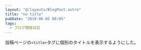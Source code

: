 ```yaml
---
layout: "@/layouts/BlogPost.astro"
title: "no title"
pubDate: "2019-06-02 08:05"
tags:
  - ブログ開発日記
---
```

投稿ページの`<title>`タグに個別のタイトルを表示するようにした。
